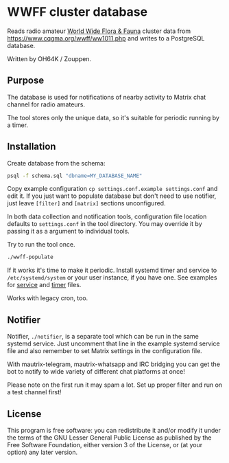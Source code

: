 # WWFF cluster database

Reads radio amateur [World Wide Flora & Fauna](https://wwff.co/)
cluster data from https://www.cqgma.org/wwff/ww1011.php and writes to
a PostgreSQL database.

Written by OH64K / Zouppen.

## Purpose

The database is used for notifications of nearby activity to Matrix
chat channel for radio amateurs.

The tool stores only the unique data, so it's suitable for periodic
running by a timer.

## Installation

Create database from the schema:

```sh
psql -f schema.sql "dbname=MY_DATABASE_NAME"
```

Copy example configuration `cp settings.conf.example settings.conf`
and edit it. If you just want to populate database but don't need to
use notifier, just leave `[filter]` and `[matrix]` sections
unconfigured.

In both data collection and notification tools, configuration file
location defaults to `settings.conf` in the tool directory. You may
override it by passing it as a argument to individual tools.

Try to run the tool once.

```sh
./wwff-populate
```

If it works it's time to make it periodic. Install systemd timer and
service to `/etc/systemd/system` or your user instance, if you have
one. See examples for [service](examples/wwff-db.service) and
[timer](examples/wwff-db.timer) files.

Works with legacy cron, too.

## Notifier

Notifier, `./notifier`, is a separate tool which can be run in the
same systemd service. Just uncomment that line in the example systemd
service file and also remember to set Matrix settings in the
configuration file.

With mautrix-telegram, mautrix-whatsapp and IRC bridging you can get
the bot to notify to wide variety of different chat platforms at once!

Please note on the first run it may spam a lot. Set up proper filter
and run on a test channel first!

## License

This program is free software: you can redistribute it and/or modify
it under the terms of the GNU Lesser General Public License as
published by the Free Software Foundation, either version 3 of the
License, or (at your option) any later version.
